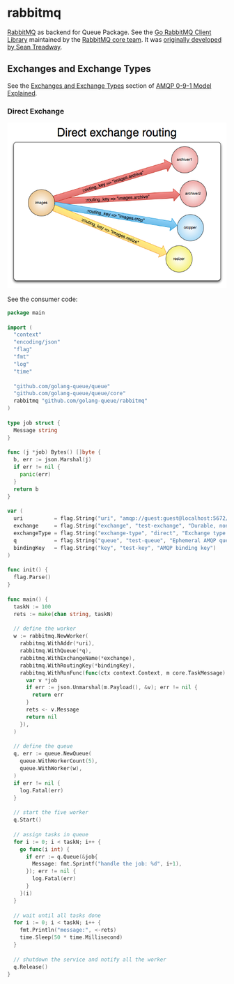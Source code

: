 # rabbitmq

[RabbitMQ](https://www.rabbitmq.com/) as backend for Queue Package. See the [Go RabbitMQ Client Library](https://github.com/rabbitmq/amqp091-go) maintained by the [RabbitMQ core team](https://github.com/rabbitmq). It was [originally developed by Sean Treadway](https://github.com/streadway/amqp).

## Exchanges and Exchange Types

See the [Exchanges and Exchange Types][11] section of [AMQP 0-9-1 Model Explained][12].

[11]: https://www.rabbitmq.com/tutorials/amqp-concepts.html#exchanges
[12]: https://www.rabbitmq.com/tutorials/amqp-concepts.html

### Direct Exchange

![direct-exchange](./images/exchange-direct.png)

See the consumer code:

```go
package main

import (
  "context"
  "encoding/json"
  "flag"
  "fmt"
  "log"
  "time"

  "github.com/golang-queue/queue"
  "github.com/golang-queue/queue/core"
  rabbitmq "github.com/golang-queue/rabbitmq"
)

type job struct {
  Message string
}

func (j *job) Bytes() []byte {
  b, err := json.Marshal(j)
  if err != nil {
    panic(err)
  }
  return b
}

var (
  uri          = flag.String("uri", "amqp://guest:guest@localhost:5672/", "AMQP URI")
  exchange     = flag.String("exchange", "test-exchange", "Durable, non-auto-deleted AMQP exchange name")
  exchangeType = flag.String("exchange-type", "direct", "Exchange type - direct|fanout|topic|x-custom")
  q            = flag.String("queue", "test-queue", "Ephemeral AMQP queue name")
  bindingKey   = flag.String("key", "test-key", "AMQP binding key")
)

func init() {
  flag.Parse()
}

func main() {
  taskN := 100
  rets := make(chan string, taskN)

  // define the worker
  w := rabbitmq.NewWorker(
    rabbitmq.WithAddr(*uri),
    rabbitmq.WithQueue(*q),
    rabbitmq.WithExchangeName(*exchange),
    rabbitmq.WithRoutingKey(*bindingKey),
    rabbitmq.WithRunFunc(func(ctx context.Context, m core.TaskMessage) error {
      var v *job
      if err := json.Unmarshal(m.Payload(), &v); err != nil {
        return err
      }
      rets <- v.Message
      return nil
    }),
  )

  // define the queue
  q, err := queue.NewQueue(
    queue.WithWorkerCount(5),
    queue.WithWorker(w),
  )
  if err != nil {
    log.Fatal(err)
  }

  // start the five worker
  q.Start()

  // assign tasks in queue
  for i := 0; i < taskN; i++ {
    go func(i int) {
      if err := q.Queue(&job{
        Message: fmt.Sprintf("handle the job: %d", i+1),
      }); err != nil {
        log.Fatal(err)
      }
    }(i)
  }

  // wait until all tasks done
  for i := 0; i < taskN; i++ {
    fmt.Println("message:", <-rets)
    time.Sleep(50 * time.Millisecond)
  }

  // shutdown the service and notify all the worker
  q.Release()
}
```
